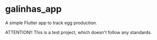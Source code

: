 # galinhas_app

A simple Flutter app to track egg production.

ATTENTION!! This is a test project, which doesn't follow any standards.
